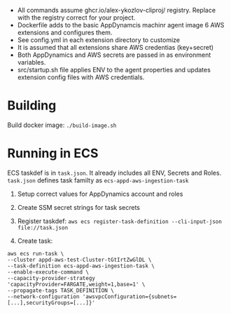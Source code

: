 <!--not to html-->

- All commands assume ghcr.io/alex-ykozlov-cliproj/ registry. Replace with the registry correct for your project.
- Dockerfile adds to the basic AppDynamcis machinr agent image 6 AWS extensions and configures them.
- See config.yml in each extension directory to customize
- It is assumed that all extensions share AWS credentias (key+secret)
- Both AppDynamics and AWS secrets are passed in as environment variables.
- src/startup.sh file applies ENV to the agent properties and updates extension config files with AWS credentials.

# Building
Build docker image: ` ./build-image.sh `

# Running in ECS

ECS taskdef is in `task.json`.
It already includes all ENV, Secrets and Roles.
`task.json` defines task familty as `ecs-appd-aws-ingestion-task`

1. Setup correct values for AppDynamics account and roles
2. Create SSM secret strings for task secrets

3. Register taskdef:
`aws ecs register-task-definition --cli-input-json file://task.json`

4. Create task:
  ```
  aws ecs run-task \
  --cluster appd-aws-test-Cluster-tGtIrtZwGlDL \
  --task-definition ecs-appd-aws-ingestion-task \
  --enable-execute-command \
  --capacity-provider-strategy 'capacityProvider=FARGATE,weight=1,base=1' \
  --propagate-tags TASK_DEFINITION \
  --network-configuration 'awsvpcConfiguration={subnets=[...],securityGroups=[...]}'
  ```
